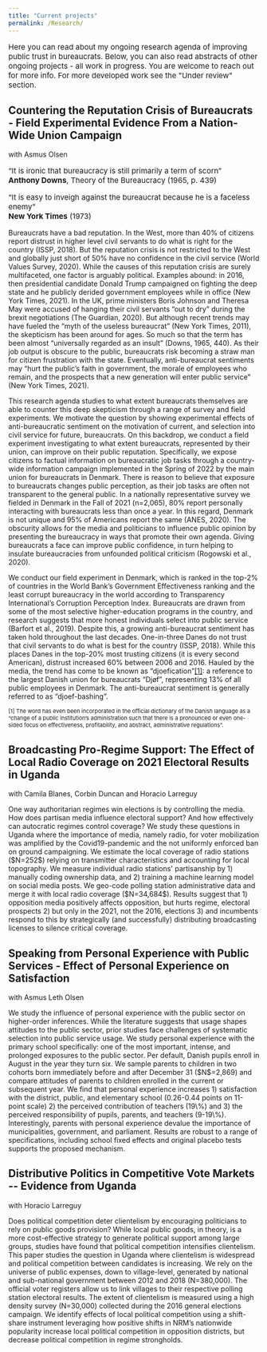 ```yaml
---
title: "Current projects"
permalink: /Research/
---
```

<p style="font-size:15px"> Here you can read about my ongoing research agenda of improving public trust in bureaucrats. Below, you can also read abstracts of other ongoing projects - all work in progress. You are welcome to reach out for more info. For more developed work see the "Under review" section. </p>

<h2> Countering the Reputation Crisis of Bureaucrats - Field Experimental Evidence From a Nation-Wide Union Campaign </h2> with Asmus Olsen

<p align="right"> <p style="font-size:15px"> “It is ironic that bureaucracy is still primarily a term of scorn” <br>
<b>Anthony Downs</b>, Theory of the Bureaucracy (1965, p. 439)</p>
<p align="right"> <p style="font-size:15px"> “It is easy to inveigh against the bureaucrat because he is a faceless enemy” <br>
<b>New York Times</b> (1973)</p>

<p align="left">

<p style="font-size:14px"> Bureaucrats have a bad reputation. In the West, more than 40% of citizens report distrust in higher level civil servants to do what is right for the country (ISSP, 2018). But the reputation crisis is not restricted to the West and globally just short of 50% have no confidence in the civil service (World Values Survey, 2020). While the causes of this reputation crisis are surely multifaceted, one factor is arguably political. Examples abound: in 2016, then presidential candidate Donald Trump campaigned on fighting the deep state and he publicly derided government employees while in office (New York Times, 2021). In the UK, prime ministers Boris Johnson and Theresa May were accused of hanging their civil servants “out to dry” during the brexit negotiations (The Guardian, 2020). But although recent trends may have fueled the “myth of the useless bureaucrat” (New York Times, 2011), the skepticism has been around for ages. So much so that the term has been almost “universally regarded as an insult” (Downs, 1965, 440). As their job output is obscure to the public, bureaucrats risk becoming a straw man for citizen frustration with the state. Eventually, anti-bureaucrat sentiments may “hurt the public’s faith in government, the morale of employees who remain, and the prospects that a new generation will enter public service” (New York Times, 2021).</p>

<p style="font-size:14px">This research agenda studies to what extent bureaucrats themselves are able to counter this deep skepticism through a range of survey and field experiments. We motivate the question by showing experimental effects of anti-bureaucratic sentiment on the motivation of current, and selection into civil service for future, bureaucrats. On this backdrop, we conduct a field experiment investigating to what extent bureaucrats, represented by their union, can improve on their public reputation. Specifically, we expose citizens to factual information on bureaucratic job tasks through a country-wide information campaign implemented in the Spring of 2022 by the main union for bureaucrats in Denmark. There is reason to believe that exposure to bureaucrats changes public perception, as their job tasks are often not transparent to the general public. In a nationally representative survey we fielded in Denmark in the Fall of 2021 (n=2,065), 80% report personally interacting with bureaucrats less than once a year. In this regard, Denmark is not unique and 95% of Americans report the same (ANES, 2020). The obscurity allows for the media and politicians to influence public opinion by presenting the bureaucracy in ways that promote their own agenda. Giving bureaucrats a face can improve public confidence, in turn helping to insulate bureaucracies from unfounded political criticism (Rogowski et al., 2020).</p>

<p style="font-size:14px">We conduct our field experiment in Denmark, which is ranked in the top-2% of countries in the World Bank’s Government Effectiveness ranking and the least corrupt bureaucracy in the world according to Transparency International’s Corruption Perception Index. Bureaucrats are drawn from some of the most selective higher-education programs in the country, and research suggests that more honest individuals select into public service (Barfort et al., 2019). Despite this, a growing anti-bureaucrat sentiment has taken hold throughout the last decades. One-in-three Danes do not trust that civil servants to do what is best for the country (ISSP, 2018). While this places Danes in the top-20% most trusting citizens (it is every second American), distrust increased 60% between 2006 and 2016. Hauled by the media, the trend has come to be known as “djoefication”<a href="#section1">[1]</a>: a reference to the largest Danish union for bureaucrats “Djøf”, representing 13% of all public employees in Denmark. The anti-bureaucrat sentiment is generally referred to as “djoef-bashing”. </p>


<p style="font-size:11px">[1] The word has even been incorporated in the official dictionary of the Danish language as a “change of a public institution’s administration such that there is a pronounced or even one-sided focus on effectiveness, profitability, and abstract, administrative regulations”.</p>



<h2> Broadcasting Pro-Regime Support: The Effect of Local Radio Coverage on 2021 Electoral Results in Uganda </h2> with Camila Blanes, Corbin Duncan and Horacio Larreguy

<p style="font-size:14px"> One way authoritarian regimes win elections is by controlling the media. How does partisan media influence electoral support? And how effectively can autocratic regimes control coverage? We study these questions in Uganda where the importance of media, namely radio, for voter mobilization was amplified by the Covid19-pandemic and the not uniformly enforced ban on ground campaigning. We estimate the local coverage of radio stations ($N=252$) relying on transmitter characteristics and accounting for local topography. We measure individual radio stations' partisanship by 1) manually coding ownership data, and 2) training a machine learning model on social media posts. We geo-code polling station administrative data and merge it with local radio coverage ($N=34,684$). Results suggest that 1) opposition media positively affects opposition, but hurts regime, electoral prospects 2) but only in the 2021, not the 2016, elections 3) and incumbents respond to this by strategically (and successfully) distributing broadcasting licenses to silence critical coverage. </p>

<h2> Speaking from Personal Experience with Public Services - Effect of Personal Experience on Satisfaction  </h2>
with Asmus Leth Olsen

<p style="font-size:14px"> We study the influence of personal experience with the public sector on higher-order inferences. While the literature suggests that usage shapes attitudes to the public sector, prior studies face challenges of systematic selection into public service usage. We study personal experience with the primary school specifically: one of the most important, intense, and prolonged exposures to the public sector. Per default, Danish pupils enroll in August in the year they turn six. We sample parents to children in two cohorts born immediately before and after December 31 ($N$=2,869) and compare attitudes of parents to children enrolled in the current or subsequent year. We find that personal experience increases 1) satisfaction with the district, public, and elementary school (0.26-0.44 points on 11-point scale) 2) the perceived contribution of teachers (19\%) and 3) the perceived responsibility of pupils, parents, and teachers (9-19\%). Interestingly, parents with personal experience devalue the importance of municipalities, government, and parliament. Results are robust to a range of specifications, including school fixed effects and original placebo tests supports the proposed mechanism. </p>

<h2> Distributive Politics in Competitive Vote Markets -- Evidence from Uganda </h2>
with Horacio Larreguy

<p style="font-size:14px"> Does political competition deter clientelism by encouraging politicians to rely on public goods provision? While local public goods, in theory, is a more cost-effective strategy to generate political support among large groups, studies have found that political competition intensifies clientelism. This paper studies the question in Uganda where clientelism is widespread and political competition between candidates is increasing. We rely on the universe of public expenses, down to village-level, generated by national and sub-national government between 2012 and 2018 (N=380,000). The official voter registers allow us to link villages to their respective polling station electoral results. The extent of clientelism is measured using a high density survey (N=30,000) collected during the 2016 general elections campaign. We identify effects of local political competition using a shift-share instrument leveraging how positive shifts in NRM’s nationwide popularity increase local political competition in opposition districts, but decrease political competition in regime strongholds. </p>

